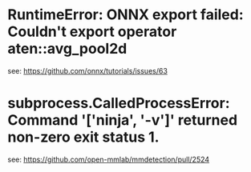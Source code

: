 # RuntimeError: ONNX export failed: Couldn't export operator aten::avg_pool2d

see: https://github.com/onnx/tutorials/issues/63


# subprocess.CalledProcessError: Command '['ninja', '-v']' returned non-zero exit status 1.

see: https://github.com/open-mmlab/mmdetection/pull/2524
